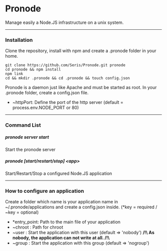 # Pronode
Manage easily a Node.JS infrastructure on a unix system.
_________________
### Installation
Clone the repository, install with npm and create a .pronode folder in your home.
```
git clone https://github.com/Seris/Pronode.git pronode
cd pronode && npm install
npm link
cd && mkdir .pronode && cd .pronode && touch config.json
```
Pronode is a daemon just like Apache and must be started as root.
In your .pronode folder, create a config.json file.
+ ~httpPort: Define the port of the http server (default = process.env.NODE_PORT or 80)

_________________

### Command List
##### pronode server start
Start the pronode server

##### pronode [start/restart/stop] &lt;app&gt;
Start/Restart/Stop a configured Node.JS application

_________________
### How to configure an application
Create a folder which name is your application name in ~/.pronode/applications and create a config.json inside.
(*key = required / ~key = optional)

+ *entry_point: Path to the main file of your application
+ ~chroot : Path for chroot
+ ~user : Start the application with this user (default => 'nobody')
__/!\\ As nobody, the application can not write at all. /!\\__
+ ~group : Start the application with this group (default => 'nogroup')
